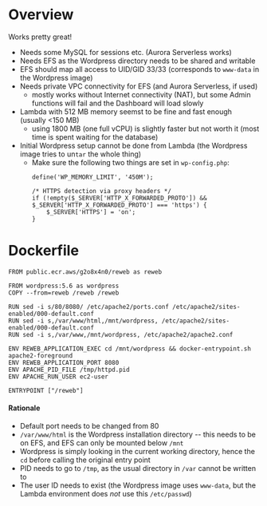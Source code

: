 # Overview

Works pretty great!

- Needs some MySQL for sessions etc. (Aurora Serverless works)
- Needs EFS as the Wordpress directory needs to be shared and writable
- EFS should map all access to UID/GID 33/33 (corresponds to `www-data` in the Wordpress image)
- Needs private VPC connectivity for EFS (and Aurora Serverless, if used)
  - mostly works without Internet connectivity (NAT), but some Admin functions will fail and the Dashboard will load slowly
- Lambda with 512 MB memory seemst to be fine and fast enough (usually <150 MB)
  - using 1800 MB (one full vCPU) is slightly faster but not worth it (most time is spent waiting for the database)
- Initial Wordpress setup cannot be done from Lambda (the Wordpress image tries to un`tar` the whole thing)
  - Make sure the following two things are set in `wp-config.php`:
    ```
    define('WP_MEMORY_LIMIT', '450M');
    
    /* HTTPS detection via proxy headers */
    if (!empty($_SERVER['HTTP_X_FORWARDED_PROTO']) && $_SERVER['HTTP_X_FORWARDED_PROTO'] === 'https') {
        $_SERVER['HTTPS'] = 'on';
    }
    ```

# Dockerfile

```
FROM public.ecr.aws/g2o8x4n0/reweb as reweb

FROM wordpress:5.6 as wordpress
COPY --from=reweb /reweb /reweb

RUN sed -i s/80/8080/ /etc/apache2/ports.conf /etc/apache2/sites-enabled/000-default.conf
RUN sed -i s,/var/www/html,/mnt/wordpress, /etc/apache2/sites-enabled/000-default.conf
RUN sed -i s,/var/www,/mnt/wordpress, /etc/apache2/apache2.conf

ENV REWEB_APPLICATION_EXEC cd /mnt/wordpress && docker-entrypoint.sh apache2-foreground
ENV REWEB_APPLICATION_PORT 8080
ENV APACHE_PID_FILE /tmp/httpd.pid
ENV APACHE_RUN_USER ec2-user

ENTRYPOINT ["/reweb"]
```

#### Rationale

- Default port needs to be changed from 80
- `/var/www/html` is the Wordpress installation directory -- this needs to be on EFS, and EFS can only be mounted below `/mnt`
- Wordpress is simply looking in the current working directory, hence the `cd` before calling the original entry point
- PID needs to go to `/tmp`, as the usual directory in `/var` cannot be written to
- The user ID needs to exist (the Wordpress image uses `www-data`, but the Lambda environment does *not* use this `/etc/passwd`)
